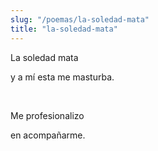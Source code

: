 ```yaml
---
slug: "/poemas/la-soledad-mata"
title: "la-soledad-mata"
---
```

La soledad mata

y a mí esta me masturba.

&nbsp;

Me profesionalizo

en acompañarme.